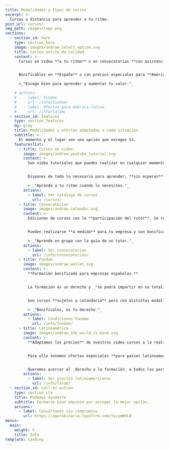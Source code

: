 ```yaml
---
title: Modalidades y tipos de cursos
excerpt: >-
  Cursos a distancia para aprender a tu ritmo.
post_url: cursos/
img_path: images/logo.png
sections:
  - section_id: hero
    type: section_hero
    image: images/undraw_select_option.svg
    title: Cursos online de calidad
    content: >-
      Cursos en video **a tu ritmo** o en convocatorias **con asistencia** del tutor.


      Bonificables en **España** o con precios especiales para **América**.

      >_"Escoge bien para aprender y aumentar tu valor."_

    # actions:
    #   - label: Fundae
    #     url: /info/fundae/
    #   - label: Ofertas para América latina
    #     url: /info/latam/
  - section_id: features
    type: section_features
    bg: gray
    title: Modalidades y ofertas adaptadas a cada situación.
    subtitle: >-
      El momento y el lugar son una opción que escoges tú.
    featureslist:
      - title: Cursos en video
        image: images/undraw_youtube_tutorial.svg
        content: >-
          Son video tutoriales que puedes realizar en cualquier momento. Pensados para **optimizar tu tiempo** y tu dinero.


          Dispones de todo lo necesario para aprender, **sin esperas** ni condiciones.

          > _"Aprende a tu ritmo cuando lo necesites."_
        actions:
          - label: Ver catálogo de cursos
            url: /cursos/
      - title: Convocatorias
        image: images/undraw_calendar.svg
        content: >-
          Ediciones de cursos con la **participación del tutor**. Se realizan en fechas determinadas y con **plazas limitadas**.


          Pueden realizarse **a medida** para tu empresa y son bonificables por _Fundae_.

          > _"Aprende en grupo con la guía de un tutor."_
        actions:
          - label: Ver convocatorias
            url: /info/convocatorias/
      - title: Fundae
        image: images/undraw_wallet.svg
        content: >-
          **Formación bonificada para empresas españolas.**


          La formación es un derecho y _"se podrá impartir en su totalidad mediante «aula virtual», considerándose en todo caso como formación presencial"_ **BOE 17/04**


          Son cursos **sujetos a calendario** pero con distintas modalidades adaptables a tus necesidades.

          > _"Bonifícalos, es tu derecho."_
        actions:
          - label: Condiciones Fundae
            url: /info/fundae/
      - title: Latinoamérica
        image: images/undraw_the_world_is_mine.svg
        content: >-
          **Adaptamos los precios** de nuestros video cursos a la realidad económica de cada región.


          Para ello tenemos ofertas especiales **para países latinoamericanos** expresadas en dólares americanos.


          Queremos acercar el _derecho a la formación_ a todos los participantes de **América Latina**.
        actions:
          - label: Ver precios latinoamericanos
            url: /info/latam/
  - section_id: call-to-action
    type: section_cta
    title: Podemos ayudarte
    subtitle: Formarse bien empieza por escoger la mejor opción.
    actions:
      - label: Consúltanos sin compromiso
        url: https://agorabinaria.typeform.com/to/ymWVLB
menus:
  main:
    weight: 5
    title: Info
template: landing
---
```

